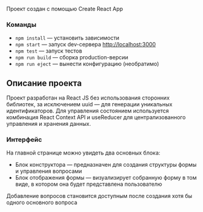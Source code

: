 Проект создан с помощью Create React App

### Команды

- `npm install` — установить зависимости
- `npm start` — запуск dev-сервера [http://localhost:3000](http://localhost:3000)
- `npm test` — запуск тестов
- `npm run build` — сборка production-версии
- `npm run eject` — вынести конфигурацию (необратимо)

## Описание проекта

Проект разработан на React JS без использования сторонних библиотек, за исключением uuid — для генерации уникальных идентификаторов.
Для управления состоянием используется комбинация React Context API и useReducer для  централизованного управления и хранения данных.

### Интерфейс

На главной странице можно увидеть два основных блока:
- Блок конструктора — предназначен для создания структуры формы и управления вопросами
- Блок отображения формы — визуализирует собранную форму в том виде, в котором она будет представлена пользователю

Добавление вопросов становится доступным после создания хотя бы одного основного вопроса
